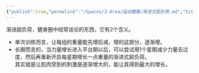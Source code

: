 ```yaml
---
{"publish":true,"permalink":"/Spaces/2-Area/运动健康/渐进式超负荷.md","title":"渐进式超负荷","created":"2022-10-02","modified":"2023-03-14","published":"2025-07-12T18:43:04.568+08:00","cssclasses":""}
---
```



渐进超负荷，健身圈中经常谈论的东西，它有2个含义。

- 单次训练而言，让每组的重量能先增后减，增的这部分，逐渐增。
- 长期而言的，当力量增长进入平台期以后，可以尝试用1个星期减少力量去过度，然后再重新开启每星期增长一点重量的渐进式超负荷。  
其实就是让肌肉受到的刺激是逐渐增大的，能让其得到最大的增长。